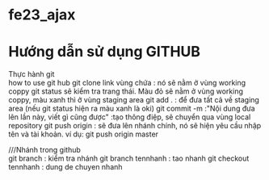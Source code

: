 # fe23_ajax

<h1>Hướng dẫn sử dụng GITHUB</h1>
Thực hành git <br/>
how to use git hub
git clone link vùng chứa : nó sẽ nằm ở vùng working coppy
git status sẽ kiểm tra trang thái. Màu đỏ sẽ nằm ở vùng working coppy, màu xanh thì ở vùng staging area
git add . : để đưa tất cả về staging area (nếu git status hiện ra màu xanh là oki)
git commit -m :"Nội dung đưa lên lần này, viết gì cũng được" :tạo thông điệp, sẽ chuyển qua vùng local repository
git push origin <ten nhanh>: sẽ đưa lên nhánh chính, nó sẽ hiện yêu cầu nhập tên và tài khoản. ví dụ: git push origin master

///Nhánh trong github <br/>
git branch : kiểm tra nhánh
git branch tennhanh : tao nhanh
git checkout tennhanh : dung de chuyen nhanh
